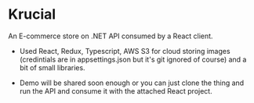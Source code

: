 # Krucial
 An E-commerce store on .NET API consumed by a React client.

- Used React, Redux, Typescript, AWS S3 for cloud storing images (credintials are in appsettings.json but it's git ignored of course) and a bit of small libraries.

- Demo will be shared soon enough or you can just clone the thing and run the API and consume it with the attached React project.
